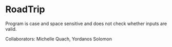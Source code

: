 # RoadTrip

Program is case and space sensitive and does not check whether inputs are valid. 

Collaborators: Michelle Quach, Yordanos Solomon 
